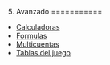 
5. Avanzado
===========

- [Calculadoras](./Calculadoras.md)
- [Formulas](./Formulas.md)
- [Multicuentas](./Multicuentas.md)
- [Tablas del juego](./Tablas-del-juego.md)
